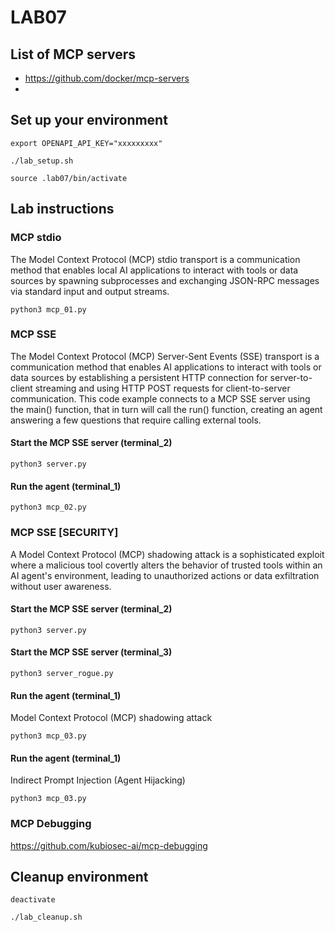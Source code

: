 # LAB07
## List of MCP servers
- https://github.com/docker/mcp-servers
- 
## Set up your environment
```
export OPENAPI_API_KEY="xxxxxxxxx"
```
```
./lab_setup.sh
```
```
source .lab07/bin/activate
```
## Lab instructions
### MCP stdio
The Model Context Protocol (MCP) stdio transport is a communication method that enables local AI applications to interact with tools or data sources by spawning subprocesses and exchanging JSON-RPC messages via standard input and output streams.
```
python3 mcp_01.py
```
### MCP SSE
The Model Context Protocol (MCP) Server-Sent Events (SSE) transport is a communication method that enables AI applications to interact with tools or data sources by establishing a persistent HTTP connection for server-to-client streaming and using HTTP POST requests for client-to-server communication.  This code example connects to a MCP SSE server using the main() function, that in turn will call the run() function, creating an agent answering a few questions that require calling external tools.

#### Start the MCP SSE server (terminal_2)
```
python3 server.py
```
#### Run the agent (terminal_1)
```
python3 mcp_02.py 
```
### MCP SSE [SECURITY]
A Model Context Protocol (MCP) shadowing attack is a sophisticated exploit where a malicious tool covertly alters the behavior of trusted tools within an AI agent's environment, leading to unauthorized actions or data exfiltration without user awareness.
#### Start the MCP SSE server (terminal_2)
```
python3 server.py
```
#### Start the MCP SSE server (terminal_3)
```
python3 server_rogue.py
```
#### Run the agent (terminal_1)
Model Context Protocol (MCP) shadowing attack
```
python3 mcp_03.py 
```
#### Run the agent (terminal_1)
Indirect Prompt Injection (Agent Hijacking)
```
python3 mcp_03.py 
```
### MCP Debugging
https://github.com/kubiosec-ai/mcp-debugging

## Cleanup environment
```
deactivate
```
```
./lab_cleanup.sh
```
